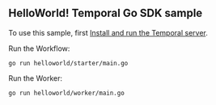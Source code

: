 ## HelloWorld! Temporal Go SDK sample

To use this sample, first [Install and run the Temporal server](https://docs.temporal.io/docs/install-temporal-server).

Run the Workflow:

```
go run helloworld/starter/main.go
```

Run the Worker:

```
go run helloworld/worker/main.go
```
